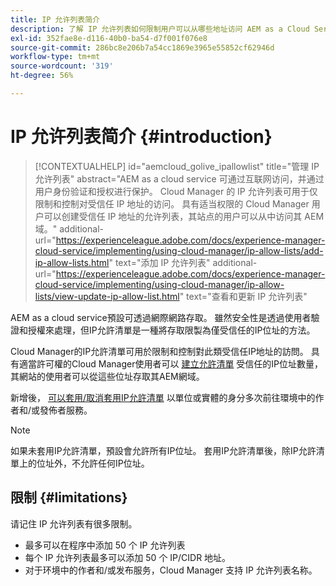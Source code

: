 ```yaml
---
title: IP 允许列表简介
description: 了解 IP 允许列表如何限制用户可以从哪些地址访问 AEM as a Cloud Service 域。
exl-id: 352fae8e-d116-40b0-ba54-d7f001f076e8
source-git-commit: 286bc8e206b7a54cc1869e3965e55852cf62946d
workflow-type: tm+mt
source-wordcount: '319'
ht-degree: 56%

---
```



# IP 允许列表简介 {#introduction}

>[!CONTEXTUALHELP]
>id="aemcloud_golive_ipallowlist"
>title="管理 IP 允许列表"
>abstract="AEM as a cloud service 可通过互联网访问，并通过用户身份验证和授权进行保护。 Cloud Manager 的 IP 允许列表可用于仅限制和控制对受信任 IP 地址的访问。 具有适当权限的 Cloud Manager 用户可以创建受信任 IP 地址的允许列表，其站点的用户可以从中访问其 AEM 域。"
>additional-url="https://experienceleague.adobe.com/docs/experience-manager-cloud-service/implementing/using-cloud-manager/ip-allow-lists/add-ip-allow-lists.html" text="添加 IP 允许列表"
>additional-url="https://experienceleague.adobe.com/docs/experience-manager-cloud-service/implementing/using-cloud-manager/ip-allow-lists/view-update-ip-allow-list.html" text="查看和更新 IP 允许列表"

AEM as a cloud service預設可透過網際網路存取。 雖然安全性是透過使用者驗證和授權來處理，但IP允許清單是一種將存取限製為僅受信任的IP位址的方法。

Cloud Manager的IP允許清單可用於限制和控制對此類受信任IP地址的訪問。 具有適當許可權的Cloud Manager使用者可以 [建立允許清單](/help/implementing/cloud-manager/ip-allow-lists/add-ip-allow-lists.md) 受信任的IP位址數量，其網站的使用者可以從這些位址存取其AEM網域。

新增後， [可以套用/取消套用IP允許清單](/help/implementing/cloud-manager/ip-allow-lists/apply-allow-list.md) 以單位或實體的身分多次前往環境中的作者和/或發佈者服務。

>[!NOTE]
>
>如果未套用IP允許清單，預設會允許所有IP位址。 套用IP允許清單後，除IP允許清單上的位址外，不允許任何IP位址。

## 限制 {#limitations}

请记住 IP 允许列表有很多限制。

* 最多可以在程序中添加 50 个 IP 允许列表
* 每个 IP 允许列表最多可以添加 50 个 IP/CIDR 地址。
* 对于环境中的作者和/或发布服务，Cloud Manager 支持 IP 允许列表名称。
